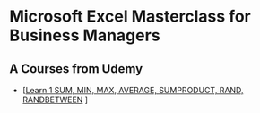 # Microsoft Excel Masterclass for Business Managers


## A Courses from Udemy
- [[Learn 1 SUM, MIN, MAX, AVERAGE, SUMPRODUCT, RAND, RANDBETWEEN]() ]
